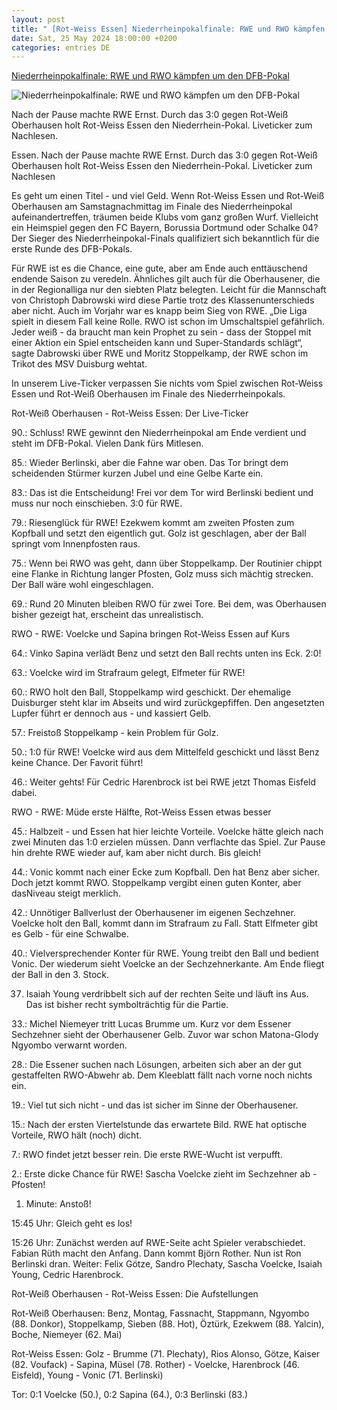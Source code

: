 ```yaml
---
layout: post
title: " [Rot-Weiss Essen] Niederrheinpokalfinale: RWE und RWO kämpfen um den DFB-Pokal"
date: Sat, 25 May 2024 18:00:00 +0200
categories: entries DE
---
```

[Niederrheinpokalfinale: RWE und RWO kämpfen um den DFB-Pokal](https://www.waz.de/sport/fussball/rwe/article242414810/Niederrheinpokalfinale-RWE-und-RWO-kaempfen-um-den-DFB-Pokal.html)

![Niederrheinpokalfinale: RWE und RWO kämpfen um den DFB-Pokal](https://img.sparknews.funkemedien.de/242416360/242416360_1716651959_v16_9_1600.jpeg)

Nach der Pause machte RWE Ernst. Durch das 3:0 gegen Rot-Weiß Oberhausen holt Rot-Weiss Essen den Niederrhein-Pokal. Liveticker zum Nachlesen.

Essen. Nach der Pause machte RWE Ernst. Durch das 3:0 gegen Rot-Weiß Oberhausen holt Rot-Weiss Essen den Niederrhein-Pokal. Liveticker zum Nachlesen

Es geht um einen Titel - und viel Geld. Wenn Rot-Weiss Essen und Rot-Weiß Oberhausen am Samstagnachmittag im Finale des Niederrheinpokal aufeinandertreffen, träumen beide Klubs vom ganz großen Wurf. Vielleicht ein Heimspiel gegen den FC Bayern, Borussia Dortmund oder Schalke 04? Der Sieger des Niederrheinpokal-Finals qualifiziert sich bekanntlich für die erste Runde des DFB-Pokals.

Für RWE ist es die Chance, eine gute, aber am Ende auch enttäuschend endende Saison zu veredeln. Ähnliches gilt auch für die Oberhausener, die in der Regionalliga nur den siebten Platz belegten. Leicht für die Mannschaft von Christoph Dabrowski wird diese Partie trotz des Klassenunterschieds aber nicht. Auch im Vorjahr war es knapp beim Sieg von RWE. „Die Liga spielt in diesem Fall keine Rolle. RWO ist schon im Umschaltspiel gefährlich. Jeder weiß - da braucht man kein Prophet zu sein - dass der Stoppel mit einer Aktion ein Spiel entscheiden kann und Super-Standards schlägt“, sagte Dabrowski über RWE und Moritz Stoppelkamp, der RWE schon im Trikot des MSV Duisburg wehtat.

In unserem Live-Ticker verpassen Sie nichts vom Spiel zwischen Rot-Weiss Essen und Rot-Weiß Oberhausen im Finale des Niederrheinpokals.

Rot-Weiß Oberhausen - Rot-Weiss Essen: Der Live-Ticker

90.: Schluss! RWE gewinnt den Niederrheinpokal am Ende verdient und steht im DFB-Pokal. Vielen Dank fürs Mitlesen.

85.: Wieder Berlinski, aber die Fahne war oben. Das Tor bringt dem scheidenden Stürmer kurzen Jubel und eine Gelbe Karte ein.

83.: Das ist die Entscheidung! Frei vor dem Tor wird Berlinski bedient und muss nur noch einschieben. 3:0 für RWE.

79.: Riesenglück für RWE! Ezekwem kommt am zweiten Pfosten zum Kopfball und setzt den eigentlich gut. Golz ist geschlagen, aber der Ball springt vom Innenpfosten raus.

75.: Wenn bei RWO was geht, dann über Stoppelkamp. Der Routinier chippt eine Flanke in Richtung langer Pfosten, Golz muss sich mächtig strecken. Der Ball wäre wohl eingeschlagen.

69.: Rund 20 Minuten bleiben RWO für zwei Tore. Bei dem, was Oberhausen bisher gezeigt hat, erscheint das unrealistisch.

RWO - RWE: Voelcke und Sapina bringen Rot-Weiss Essen auf Kurs

64.: Vinko Sapina verlädt Benz und setzt den Ball rechts unten ins Eck. 2:0!

63.: Voelcke wird im Strafraum gelegt, Elfmeter für RWE!

60.: RWO holt den Ball, Stoppelkamp wird geschickt. Der ehemalige Duisburger steht klar im Abseits und wird zurückgepfiffen. Den angesetzten Lupfer führt er dennoch aus - und kassiert Gelb.

57.: Freistoß Stoppelkamp - kein Problem für Golz.

50.: 1:0 für RWE! Voelcke wird aus dem Mittelfeld geschickt und lässt Benz keine Chance. Der Favorit führt!

46.: Weiter gehts! Für Cedric Harenbrock ist bei RWE jetzt Thomas Eisfeld dabei.

RWO - RWE: Müde erste Hälfte, Rot-Weiss Essen etwas besser

45.: Halbzeit - und Essen hat hier leichte Vorteile. Voelcke hätte gleich nach zwei Minuten das 1:0 erzielen müssen. Dann verflachte das Spiel. Zur Pause hin drehte RWE wieder auf, kam aber nicht durch. Bis gleich!

44.: Vonic kommt nach einer Ecke zum Kopfball. Den hat Benz aber sicher. Doch jetzt kommt RWO. Stoppelkamp vergibt einen guten Konter, aber dasNiveau steigt merklich.

42.: Unnötiger Ballverlust der Oberhausener im eigenen Sechzehner. Voelcke holt den Ball, kommt dann im Strafraum zu Fall. Statt Elfmeter gibt es Gelb - für eine Schwalbe.

40.: Vielversprechender Konter für RWE. Young treibt den Ball und bedient Vonic. Der wiederum sieht Voelcke an der Sechzehnerkante. Am Ende fliegt der Ball in den 3. Stock.

37. Isaiah Young verdribbelt sich auf der rechten Seite und läuft ins Aus. Das ist bisher recht symbolträchtig für die Partie.

33.: Michel Niemeyer tritt Lucas Brumme um. Kurz vor dem Essener Sechzehner sieht der Oberhausener Gelb. Zuvor war schon Matona-Glody Ngyombo verwarnt worden.

28.: Die Essener suchen nach Lösungen, arbeiten sich aber an der gut gestaffelten RWO-Abwehr ab. Dem Kleeblatt fällt nach vorne noch nichts ein.

19.: Viel tut sich nicht - und das ist sicher im Sinne der Oberhausener.

15.: Nach der ersten Viertelstunde das erwartete Bild. RWE hat optische Vorteile, RWO hält (noch) dicht.

7.: RWO findet jetzt besser rein. Die erste RWE-Wucht ist verpufft.

2.: Erste dicke Chance für RWE! Sascha Voelcke zieht im Sechzehner ab - Pfosten!

1. Minute: Anstoß!

15:45 Uhr: Gleich geht es los!

15:26 Uhr: Zunächst werden auf RWE-Seite acht Spieler verabschiedet. Fabian Rüth macht den Anfang. Dann kommt Björn Rother. Nun ist Ron Berlinski dran. Weiter: Felix Götze, Sandro Plechaty, Sascha Voelcke, Isaiah Young, Cedric Harenbrock.

Rot-Weiß Oberhausen - Rot-Weiss Essen: Die Aufstellungen

Rot-Weiß Oberhausen: Benz, Montag, Fassnacht, Stappmann, Ngyombo (88. Donkor), Stoppelkamp, Sieben (88. Hot), Öztürk, Ezekwem (88. Yalcin), Boche, Niemeyer (62. Mai)

Rot-Weiss Essen: Golz - Brumme (71. Plechaty), Rios Alonso, Götze, Kaiser (82. Voufack) - Sapina, Müsel (78. Rother) - Voelcke, Harenbrock (46. Eisfeld), Young - Vonic (71. Berlinski)

Tor: 0:1 Voelcke (50.), 0:2 Sapina (64.), 0:3 Berlinski (83.)

